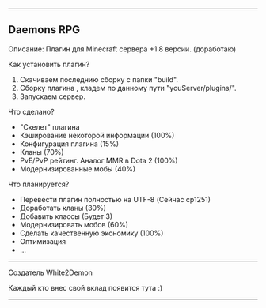 -------------------------------
  Daemons RPG
-------------------------------

Описание:
 Плагин для Minecraft сервера +1.8 версии. (доработаю)
 
Как установить плагин?
  1. Скачиваем последнию сборку с папки "build".
  2. Сборку плагина , кладем по данному пути "youServer/plugins/".
  3. Запускаем сервер.
  
Что сделано?
  - "Скелет" плагина
  - Кэширование некоторой информации (100%)
  - Конфигурация плагина (15%)
  - Кланы (70%)
  - PvE/PvP рейтинг. Аналог MMR в Dota 2 (100%)
  - Модернизированные мобы (40%)

Что планируется?
  - Перевести плагин полностью на UTF-8 (Сейчас cp1251)
  - Доработать кланы (30%)
  - Добавить классы (Будет 3)
  - Модернизировать мобов (60%)
  - Сделать качественную экономику (100%)
  - Оптимизация
  - ...
------------------------------
Создатель White2Demon

Каждый кто внес свой вклад появится тута :)

------------------------------
